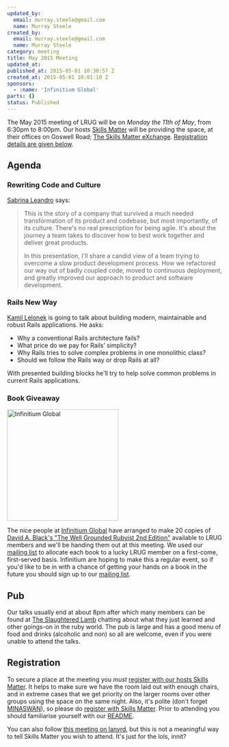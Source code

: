 ```yaml
---
updated_by:
  email: murray.steele@gmail.com
  name: Murray Steele
created_by:
  email: murray.steele@gmail.com
  name: Murray Steele
category: meeting
title: May 2015 Meeting
updated_at:
published_at: 2015-05-01 10:30:57 Z
created_at: 2015-05-01 10:01:10 Z
sponsors:
  - :name: 'Infinitium Global'
parts: {}
status: Published
---
```


The May 2015 meeting of LRUG will be on *Monday the 11th of May*, from 6:30pm to 8:00pm.  Our hosts [Skills Matter](http://skillsmatter.com/) will be providing the space, at their offices on Goswell Road; [The Skills Matter eXchange](https://skillsmatter.com/locations/96-skills-matter-exchange).  <a href="#may15registration">Registration details are given below</a>.

Agenda
------

### Rewriting Code and Culture

[Sabrina Leandro](http://saleandro.com/) says:

> This is the story of a company that survived a much needed
> transformation of its product and codebase, but most importantly, of
> its culture. There's no real prescription for being agile. It's about
> the journey a team takes to discover how to best work together and
> deliver great products.
>
> In this presentation, I'll share a candid view of a team trying to
> overcome a slow product development process. How we refactored our way
> out of badly coupled code, moved to continuous deployment, and greatly
> improved our approach to product and software development.

### Rails New Way

[Kamil Lelonek](http://kamil.lelonek.me/) is going to talk about building modern, maintainable and robust Rails applications. He asks:

* Why a conventional Rails architecture fails?
* What price do we pay for Rails’ simplicity?
* Why Rails tries to solve complex problems in one monolithic class?
* Should we follow the Rails way or drop Rails at all?

With presented building blocks he'll try to help solve common problems in current Rails applications.

### Book Giveaway

[<image src="http://assets.lrug.org/images/infinitium_global_logo_medium.jpg" width="260" height="260" alt="Infinitium Global" title="Infinitium Global"/>](https://www.linkedin.com/company/infinitium-global)

The nice people at [Infinitium Global](https://www.linkedin.com/company/infinitium-global) have arranged to make 20 copies of [David A. Black's "The Well Grounded Rubyist 2nd Edition"](http://manning.com/black3) available to LRUG members and we'll be handing them out at this meeting.  We used our [mailing list](http://lrug.org/mailing-list) to allocate each book to a lucky LRUG member on a first-come, first-served basis.  Infinitium are hoping to make this a regular event, so if you'd like to be in with a chance of getting your hands on a book in the future you should sign up to our [mailing list](http://lrug.org/mailing-list).

Pub
---

Our talks usually end at about 8pm after which many members can be found at [The Slaughtered Lamb](http://www.theslaughteredlambpub.com/) chatting about what they just learned and other goings-on in the ruby world.  The pub is large and has a good menu of food and drinks (alcoholic and non) so all are welcome, even if you were unable to attend the talks.

Registration <a name="may15registration">&nbsp;</a>
---------------------------------------------------

To secure a place at the meeting you *must* [register with our hosts Skills Matter](https://skillsmatter.com/meetups/7167-rewriting-code-culture-and-rails-new-way).  It helps to make sure we have the room laid out with enough chairs, and in extreme cases that we get priority on the larger rooms over other groups using the space on the same night.  Also, it's polite (don't forget [MINASWAN](http://oreilly.com/ruby/excerpts/ruby-learning-rails/ruby-glossary.html#I_indexterm_d1e32036)), so please do [register with Skills Matter](https://skillsmatter.com/meetups/7167-rewriting-code-culture-and-rails-new-way).  Prior to attending you should familiarise yourself with our [README](http://readme.lrug.org/).

You can also follow [this meeting on lanyrd](http://lanyrd.com/2015/lrug-may/), but this is not a meaningful way to tell Skills Matter you wish to attend.  It's just for the lols, innit?
